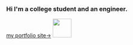 ###  Hi I'm a college student and an engineer.
<a href="https://kaitokosuge.github.io/Space/">my portfolio site-></a>
<a href="https://maze-p-quiz-272cda03fda0.herokuapp.com/"><img style="width:50px" src="https://maze-p-quiz-272cda03fda0.herokuapp.com/maze_logo.png"/></a>

